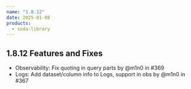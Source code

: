 ```yaml
---
name: "1.8.12"
date: 2025-01-08
products:
  - soda-library
---
```


## 1.8.12 Features and Fixes

* Observability: Fix quoting in query parts by @m1n0 in #369
* Logs: Add dataset/column info to Logs, support in obs by @m1n0 in #367